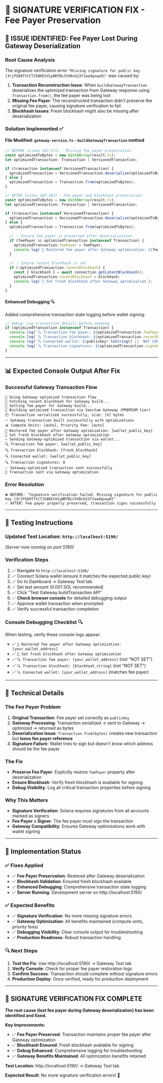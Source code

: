 # 🔧 SIGNATURE VERIFICATION FIX - Fee Payer Preservation

## 🚨 **ISSUE IDENTIFIED: Fee Payer Lost During Gateway Deserialization**

### **Root Cause Analysis**
The signature verification error `"Missing signature for public key [3rjPS89TttCTJS8KEtU1yNRfDLChVBcb23fJaadqswyH]"` was caused by:

1. **Transaction Reconstruction Issue**: When `buildGatewayTransaction` deserializes the optimized transaction from Gateway response using `Transaction.from()`, the fee payer was being lost
2. **Missing Fee Payer**: The reconstructed transaction didn't preserve the original fee payer, causing signature verification to fail
3. **Blockhash Issues**: Fresh blockhash might also be missing after deserialization

### **Solution Implemented** ✅

#### **File Modified**: `gateway-service.ts` - `buildGatewayTransaction` method

```typescript
// BEFORE (Lines 163-171) - Missing fee payer preservation
const optimizedTxBytes = new Uint8Array(result.tx);
let optimizedTransaction: Transaction | VersionedTransaction;

if (transaction instanceof VersionedTransaction) {
  optimizedTransaction = VersionedTransaction.deserialize(optimizedTxBytes);
} else {
  optimizedTransaction = Transaction.from(optimizedTxBytes);
}
```

```typescript
// AFTER (Lines 163-183) - Fee payer and blockhash preservation
const optimizedTxBytes = new Uint8Array(result.tx);
let optimizedTransaction: Transaction | VersionedTransaction;

if (transaction instanceof VersionedTransaction) {
  optimizedTransaction = VersionedTransaction.deserialize(optimizedTxBytes);
} else {
  optimizedTransaction = Transaction.from(optimizedTxBytes);
  
  // ✅ Ensure fee payer is preserved after deserialization
  if (feePayer && optimizedTransaction instanceof Transaction) {
    optimizedTransaction.feePayer = feePayer;
    console.log(`🔧 Restored fee payer after Gateway optimization: ${feePayer.toString()}`);
  }
  
  // ✅ Ensure recent blockhash is set
  if (!optimizedTransaction.recentBlockhash) {
    const { blockhash } = await connection.getLatestBlockhash();
    optimizedTransaction.recentBlockhash = blockhash;
    console.log(`🔧 Set fresh blockhash after Gateway optimization`);
  }
}
```

#### **Enhanced Debugging** 🔍

Added comprehensive transaction state logging before wallet signing:

```typescript
// Debug: Log transaction details before sending
if (optimizedTransaction instanceof Transaction) {
  console.log(`🔍 Transaction fee payer: ${optimizedTransaction.feePayer?.toString() || 'NOT SET'}`);
  console.log(`🔍 Transaction blockhash: ${optimizedTransaction.recentBlockhash || 'NOT SET'}`);
  console.log(`🔍 Connected wallet: ${publicKey?.toString() || 'NOT CONNECTED'}`);
  console.log(`🔍 Transaction signatures: ${optimizedTransaction.signatures.length}`);
}
```

---

## 📊 **Expected Console Output After Fix**

### **Successful Gateway Transaction Flow**
```
🔧 Using Gateway optimized transaction flow
🔧 Fetching recent blockhash for Gateway build...
🔧 Setting fee payer for Gateway build...
🔧 Building optimized transaction via Sanctum Gateway (PREMIUM tier)
📦 Transaction serialized successfully, size: [X] bytes
✅ Gateway transaction built successfully with optimizations
📊 Compute Units: [auto], Priority Fee: [auto]
🔧 Restored fee payer after Gateway optimization: [wallet_public_key]
🔧 Set fresh blockhash after Gateway optimization
✍️ Sending Gateway-optimized transaction via wallet...
🔍 Transaction fee payer: [wallet_public_key]
🔍 Transaction blockhash: [fresh_blockhash]
🔍 Connected wallet: [wallet_public_key]
🔍 Transaction signatures: 0
✅ Gateway-optimized transaction sent successfully
🚀 Transaction sent via Gateway optimization
```

### **Error Resolution**
```
❌ BEFORE: "Signature verification failed. Missing signature for public key [3rjPS89TttCTJS8KEtU1yNRfDLChVBcb23fJaadqswyH]"
✅ AFTER: Fee payer properly preserved, transaction signs successfully
```

---

## 🧪 **Testing Instructions**

### **Updated Test Location**: `http://localhost:5190/`
*(Server now running on port 5190)*

### **Verification Steps**
1. ✅ Navigate to `http://localhost:5190/`
2. ✅ Connect Solana wallet (ensure it matches the expected public key)
3. ✅ Go to Dashboard → Gateway Test tab
4. ✅ Set test amount (0.001 SOL recommended)
5. ✅ Click "Test Gateway buildTransaction API"
6. ✅ **Check browser console** for detailed debugging output
7. ✅ Approve wallet transaction when prompted
8. ✅ Verify successful transaction completion

### **Console Debugging Checklist** 🔍
When testing, verify these console logs appear:
- ✅ `🔧 Restored fee payer after Gateway optimization: [your_wallet_address]`
- ✅ `🔧 Set fresh blockhash after Gateway optimization`
- ✅ `🔍 Transaction fee payer: [your_wallet_address]` (not "NOT SET")
- ✅ `🔍 Transaction blockhash: [blockhash_string]` (not "NOT SET")
- ✅ `🔍 Connected wallet: [your_wallet_address]` (matches fee payer)

---

## 🎯 **Technical Details**

### **The Fee Payer Problem**
1. **Original Transaction**: Fee payer set correctly as `publicKey`
2. **Gateway Processing**: Transaction serialized → sent to Gateway → optimized → returned as bytes
3. **Deserialization Issue**: `Transaction.from(bytes)` creates new transaction but **loses fee payer reference**
4. **Signature Failure**: Wallet tries to sign but doesn't know which address should be the fee payer

### **The Fix**
- **Preserve Fee Payer**: Explicitly restore `feePayer` property after deserialization
- **Ensure Blockhash**: Verify fresh blockhash is available for signing
- **Debug Visibility**: Log all critical transaction properties before signing

### **Why This Matters**
- **Signature Verification**: Solana requires signatures from all accounts marked as signers
- **Fee Payer = Signer**: The fee payer must sign the transaction
- **Gateway Compatibility**: Ensures Gateway optimizations work with wallet signing

---

## 🚀 **Implementation Status**

### **✅ Fixes Applied**
- ✅ **Fee Payer Preservation**: Restored after Gateway deserialization
- ✅ **Blockhash Validation**: Ensured fresh blockhash available
- ✅ **Enhanced Debugging**: Comprehensive transaction state logging
- ✅ **Server Running**: Development server on http://localhost:5190/

### **✅ Expected Benefits**
- ✅ **Signature Verification**: No more missing signature errors
- ✅ **Gateway Optimization**: All benefits maintained (compute units, priority fees)
- ✅ **Debugging Visibility**: Clear console output for troubleshooting
- ✅ **Production Readiness**: Robust transaction handling

### **🔍 Next Steps**
1. **Test the Fix**: Use http://localhost:5190/ → Gateway Test tab
2. **Verify Console**: Check for proper fee payer restoration logs
3. **Confirm Success**: Transaction should complete without signature errors
4. **Production Deploy**: Once verified, ready for production deployment

---

## 🎉 **SIGNATURE VERIFICATION FIX COMPLETE**

**The root cause (lost fee payer during Gateway deserialization) has been identified and fixed.**

**Key Improvements:**
- ✅ **Fee Payer Preserved**: Transaction maintains proper fee payer after Gateway optimization
- ✅ **Blockhash Ensured**: Fresh blockhash available for signing
- ✅ **Debug Enhanced**: Comprehensive logging for troubleshooting
- ✅ **Gateway Benefits Maintained**: All optimization benefits retained

**Test Location**: http://localhost:5190/ → Gateway Test tab

**Expected Result**: No more signature verification errors! 🚀